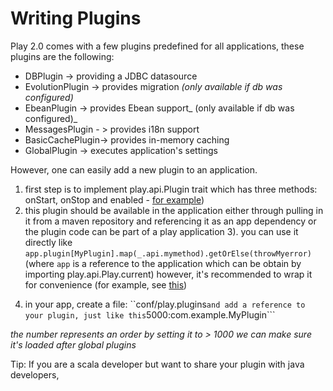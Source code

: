 # Writing Plugins

Play 2.0 comes with a few plugins predefined for all applications, these plugins are the following: 

* DBPlugin -> providing a JDBC datasource
* EvolutionPlugin -> provides migration  _(only available if db was configured)_
* EbeanPlugin -> provides Ebean support_ (only available if db was configured)_
* MessagesPlugin - > provides i18n support
* BasicCachePlugin-> provides in-memory caching
* GlobalPlugin -> executes application's settings

However, one can easily add a new plugin to an application.

1. first step is to implement play.api.Plugin trait which has three methods: onStart, onStop and enabled - [for example](https://github.com/playframework/Play20/blob/master/framework/play/src/main/scala/play/api/cache/Cache.scala))
2. this plugin should be available in the application either through pulling in it from a maven repository and referencing it as an app dependency or the plugin code can be part of a play application
3). you can use it directly like ```app.plugin[MyPlugin].map(_.api.mymethod).getOrElse(throwMyerror)``` (where ```app``` is  a reference to the application which can be obtain by importing play.api.Play.current) however, it's recommended to wrap it for convenience (for example, see [this](https://github.com/playframework/Play20/blob/master/framework/play/src/main/scala/play/api/cache/Cache.scala))
4) in your app, create a file: ``conf/play.plugins``` and add a reference to your plugin, just like this ```5000:com.example.MyPlugin```


_the number represents an order by setting it to > 1000 we can make sure it's loaded after global plugins_

Tip: If you are a scala developer but want to share your plugin with java developers, 

